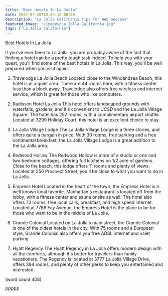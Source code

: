 ```yaml
---
title: "Best Hotels In La Jolla"
date: 2022-07-28T18:44:12-08:00
description: "La Jolla California Tips for Web Success"
featured_image: "/images/La Jolla California.jpg"
tags: ["La Jolla California"]
---
```


Best Hotels In La Jolla

If you've ever been to La Jolla, you are probably
aware of the fact that finding a hotel can be a
pretty tough task indeed.  To help you with your
quest, you'll find some of the best hotels in La
Jolla.  This way, you'll be well prepared when you
visit again.

1.  Travelodge La Jolla Beach
Located close to the Windandsea Beach, this hotel
is in a quiet area.  There are 44 rooms here, with
a fitness center less than a block away.  Travelodge
also offers free wireless and internet service,
which is great for those who like computers.

2.  Radisson Hotel La Jolla
This hotel offers landscaped grounds with waterfalls,
gardens, and it's convenient to UCSD and the La 
Jolla Village Square.  The hotel has 252 rooms, with
a complimentary airport shuttle.  Located at 3299
Holiday Court, this hotel is an excellent choice 
to stay.

3.  La Jolla Village Lodge
The La Jolla Village Lodge is a three stories, and
offers quite a bargain in price.  With 30 rooms,
free parking and a free continental breakfast, the
La Jolla Village Lodge is a great addition to the 
La Jolla area.

4.  Redwood Hollow
The Redwood Hollow is more of a studio or one and
two bedroom cottages, offering full kitchens on
1/2 acre of gardens.  Close to the beach, this
lodge offers 11 rooms and plenty of views.  Located
at 256 Prospect Street, you'll be close to what
you want to do in La Jolla.

5.  Empress Hotel
Located in the heart of the town, the Empress
Hotel is a well known local favorite.  Manhattan's
restaurant is located off from the lobby, with a 
fitness center and sauna onsite as well.  The hotel
also offers 73 rooms, free local calls, breakfast,
and high speed internet.  Located at 7766 Fay
Avenue, the Empress Hotel is the place to be for
those who want to be in the middle of La Jolla.

6.  Grande Colonial
Located on La Jolla's main street, the Grande 
Colonial is one of the oldest hotels in the city.
With 75 rooms and a European style, Grande Colonial
also offers you free ADSL internet and valet
parking.

7.  Hyatt Regency
The Hyatt Regency in La Jolla offers modern design
with all the comforts, although it's better for
travelers than family vacationers.  The Regency
is located at 3777 La Jolla Village Drive, offers
394 rooms, and plenty of other perks to keep you
entertained and interested.

(word count 408)

PPPPP
